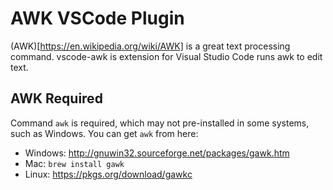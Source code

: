 # AWK VSCode Plugin
(AWK)[https://en.wikipedia.org/wiki/AWK] is a great text processing command.
vscode-awk is extension for Visual Studio Code runs awk to edit text.

## AWK Required
Command `awk` is required, which may not pre-installed in some systems, such as Windows.
You can get `awk` from here:
- Windows: http://gnuwin32.sourceforge.net/packages/gawk.htm
- Mac: `brew install gawk`
- Linux: https://pkgs.org/download/gawkc